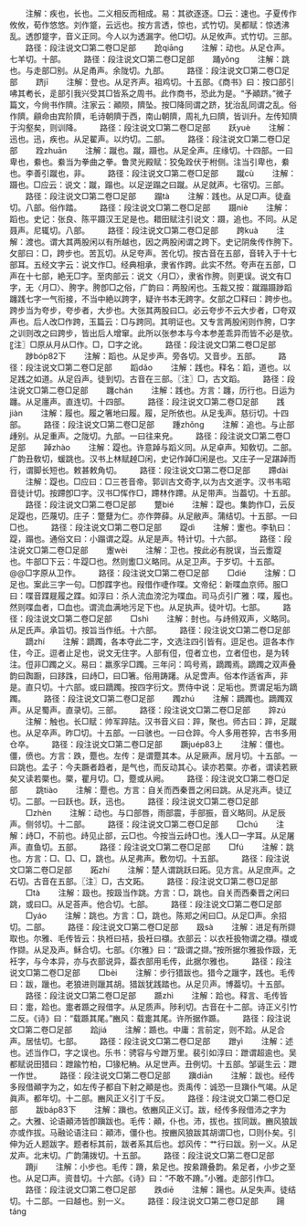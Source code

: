 <!-- { "loadSidebar": true } -->
　　注解：疾也，长也。二义相反而相成。易：其欲逐逐。□云：速也。子夏传作攸攸，荀作悠悠。刘作跾，云远也。按方言透，惊也，式竹切。吴都赋：惊透沸乱。透卽跾字，音义正同。今人以为透漏字。他□切。从足攸声。式竹切。三部。
　　路径：段注说文□第二卷□足部
　　跄qiānɡ
　　注解：动也。从足仓声。七羊切。十部。
　　路径：段注说文□第二卷□足部
　　踊yǒnɡ
　　注解：跳也。与走部□别。从足甬声。余陇切。九部。
　　路径：段注说文□第二卷□足部
　　跻jī
　　注解：登也。从足齐声。祖鸡切。十五部。《商书》曰：按口部引咈其耇长，辵部引我兴受其□皆系之周书。此作商书，恐此为是。“予顚跻。”微子篇文，今尙书作隮。注家云：顚陨，隮坠。按□降同谓之跻，犹治乱同谓之乱。俗作隮。顅命由宾阶隮，毛诗朝隮于西，南山朝隮，周礼九曰隮，皆训升。左传知隮于沟壑矣，则训降。
　　路径：段注说文□第二卷□足部
　　跃yuè
　　注解：迅也。迅，疾也。从足翟声。以灼切。二部。
　　路径：段注说文□第二卷□足部
　　跧zhuān
　　注解：蹴也。蹴，蹑也。从足全声。庄缘切。十四部。一曰卑也，絭也。絭当为拳曲之拳。鲁灵光殿赋：狡兔跧伏于柎侧。注当引卑也，絭也。李善引蹴也，非。
　　路径：段注说文□第二卷□足部
　　蹴cù
　　注解：蹑也。□应云：说文：蹴，蹋也。以足逆蹋之曰蹴。从足就声。七宿切。三部。
　　路径：段注说文□第二卷□足部
　　蹋tà
　　注解：践也。从足□声。徒盍切。八部。俗作踏。
　　路径：段注说文□第二卷□足部
　　蹑niè
　　注解：蹈也。史记：张良、陈平蹑汉王足是也。耤田赋注引说文：蹑，追也。不同。从足聂声。尼辄切。八部。
　　路径：段注说文□第二卷□足部
　　跨kuà
　　注解：渡也。谓大其两股闲以有所越也，因之两股闲谓之跨下。史记阴矦传作胯下。攵部曰：□，跨步也。苦瓦切。从足夸声。苦化切。按古音在五部，音转入于十七部耳。五经文字云：说文作□。经典相承，隶省作跨。此实不然。夸声在五部，□声在十七部，絶无□字。至肉部云：说文〈月□〉，隶省作胯。则更误。说文有□字，无〈月□〉、胯字。胯卽□之俗，广韵曰：两股闲也。玉裁又按：蹴蹋蹑踄蹈躔践七字一气衔接，不当中絶以跨字，疑许书本无跨字。攵部之□释曰：跨步也。跨步当为夸步，夸步者，大步也。大张其两股曰□。必云夸步不云大步者，□夸双声也。后人改□作跨，玉篇云：□与跨同。其明证也。又专言两股闲则作胯，□字之训则改之曰跨步，皆出后人增窜。此所以张参本与今本参差乖异而皆不必是欤。〖注〗□原从月从□作。□，□字之讹。
　　路径：段注说文□第二卷□足部
　　踄bóp82下
　　注解：蹈也。从足步声。旁各切。又音步。五部。
　　路径：段注说文□第二卷□足部
　　蹈dǎo
　　注解：践也。释名：蹈，道也。以足践之如道。从足舀声。徒到切。古音在三部。〖注〗□，古文蹈。
　　路径：段注说文□第二卷□足部
　　躔chán
　　注解：践也。方言：躔，历行也。日运为躔。从足廛声。直连切。十四部。
　　路径：段注说文□第二卷□足部
　　践jiàn
　　注解：履也。履之箸地曰履。履，足所依也。从足戋声。慈衍切。十四部。
　　路径：段注说文□第二卷□足部
　　踵zhǒnɡ
　　注解：追也。与止部歱别。从足重声。之陇切。九部。一曰往来皃。
　　路径：段注说文□第二卷□足部
　　踔zhào
　　注解：踶也。许意踔与蹈义同。从足卓声。知敎切。二部。广韵丑敎切，蝯跳也。汉书上林赋趠□闲，史记作踔□闲是也。又庄子一足踸踔而行，谓脚长短也。敕甚敕角切。
　　路径：段注说文□第二卷□足部
　　蹛dài
　　注解：踶也。□应曰：□三苍音帝。郭训古文奇字,以为古文逝字。汉书韦昭音徒计切。按蹛卽□字。汉书□恽作□，蹛林作蹛。从足带声。当葢切。十五部。
　　路径：段注说文□第二卷□足部
　　蹩bié
　　注解：踶也。集韵作□，云反足踶也，匹蔑切。庄子：蹩躠为仁。亦作弊薛。从足敝声。蒲结切。十五部。一曰□也。
　　路径：段注说文□第二卷□足部
　　踶dì
　　注解：躛也。李轨曰：踶，蹋也。通俗文曰：小蹋谓之踶。从足是声。特计切。十六部。
　　路径：段注说文□第二卷□足部
　　躛wèi
　　注解：卫也。按此必有脱误，当云躗踶也。牛部□下云：牛踶□也。然则躗□义略同。从足卫声。于岁切。十五部。@@□字原从卫作。
　　路径：段注说文□第二卷□足部
　　□dié
　　注解：□足也。案此三字一句。□卽蹀字也。叚借作啑作喋。文帝纪：新喋血京师。服□曰：喋音蹀屣履之蹀。如淳曰：杀人流血滂沱为喋血。司马贞引广雅：喋，履也。然则喋血者，□血也。谓流血满地污足下也。从足执声。徒叶切。七部。
　　路径：段注说文□第二卷□足部
　　□shì
　　注解：尌也。与歭偫双声，义略同。从足氏声。承旨切。按旨当作纸。十六部。
　　路径：段注说文□第二卷□足部
　　蹢zhí
　　注解：蹢躅，各本夺此二字，文选注四引皆有。逗足也。逗各本作住，今正。逗者止足也，说文无住字。人部有侸，侸者立也，立者侸也，是为转注。侸非□躅之义。易曰：羸豕孚□躅。三年问：鸣号焉，蹢躅焉。蹢躅之双声叠韵曰踟蹰，曰跢跦，曰歭□，曰□箸。俗用踌躇。从足啻声。俗本作适省声，非是。直只切。十六部。或曰蹢躅。按四字衍文。贾侍中说：足垢也。贾谓足垢为蹢躅。
　　路径：段注说文□第二卷□足部
　　躅zhú
　　注解：蹢躅也。蹢躅双声。从足蜀声。直录切。三部。
　　路径：段注说文□第二卷□足部
　　踤zú
　　注解：触也。长□赋：帅军踤阹。汉书音义曰：踤，聚也。师古曰：踤，足蹴也。从足卒声。昨□切。十五部。一曰骇也。一曰仓踤。今人多用苍猝，古书多用仓卒。
　　路径：段注说文□第二卷□足部
　　蹶juép83上
　　注解：僵也。僵，偾也。方言：跌，蹷也。左传：是谓蹷其本。从足厥声。居月切。十五部。一曰跳也。孟子：今夫蹶者趋者，是气也，而反动其心。读亦若橜。亦者，谓读若厥矣又读若橜也。橜，瞿月切。□，蹷或从阙。
　　路径：段注说文□第二卷□足部
　　跳tiào
　　注解：蹷也。方言：自关而西秦晋之闲曰跳。从足兆声。徒辽切。二部。一曰跃也。跃，迅也。
　　路径：段注说文□第二卷□足部
　　□zhèn
　　注解：动也。与口部唇，雨部震，手部振，音义略同。从足辰声。侧邻切。十二部。
　　路径：段注说文□第二卷□足部
　　□chú
　　注解：歭□，不前也。歭见止部，云□也。今按当云歭□也。浅人□一字耳。从足屠声。直鱼切。五部。
　　路径：段注说文□第二卷□足部
　　□fú
　　注解：跳也。方言：□、□、□，跳也。从足弗声。敷勿切。十五部。
　　路径：段注说文□第二卷□足部
　　跖zhí
　　注解：楚人谓跳跃曰跖。见方言。从足庶声。之石切。古音在五部。〖注〗□，古文跖。
　　路径：段注说文□第二卷□足部
　　□tà
　　注解：趿也。按趿当作跳。方言：□，跳也。自关而西秦晋之闲曰跳，或曰□。从足荅声。他合切。七部。
　　路径：段注说文□第二卷□足部
　　□yáo
　　注解：跳也。方言：□，跳也。陈郑之闲曰□。从足□声。余招切。二部。
　　路径：段注说文□第二卷□足部
　　趿sà
　　注解：进足有所撷取也。尔雅、毛传皆云：执袵曰袺，扱衽曰襭。衣部云：以衣衽扱物谓之襭。襭或作撷。从足及声。稣合切。七部。《尔雅》曰：“趿谓之撷。”按所据尔雅扱作趿，无衽字，与今本异，亦与衣部说异，葢衣部用毛传，此据尔雅也。
　　路径：段注说文□第二卷□足部
　　□bèi
　　注解：步行猎跋也。猎今之躐字，践也。毛传曰：跋，躐也。老狼进则躐其胡。猎跋犹践踏也。从足贝声。博葢切。十五部。
　　路径：段注说文□第二卷□足部
　　踬zhì
　　注解：跲也。释言、毛传皆曰：疐，跲也。疐者踬之叚借字。从足质声。陟利切。古音在十二部。诗正义引竹二反。《诗》曰：“载踬其尾。”豳风：载疐其尾。许所据作踬。
　　路径：段注说文□第二卷□足部
　　跲jiá
　　注解：踬也。中庸：言前定，则不跲。从足合声。居怯切。七部。
　　路径：段注说文□第二卷□足部
　　跇yì
　　注解：述也。述当作□，字之误也。乐书：骋容与兮跇万里。裴引如淳曰：跇谓超逾也。吴都赋说田猎曰：跇踰竹柏，□猭杞柟。从足世声。丑例切。十五部。邹诞生云：跇一作世。
　　路径：段注说文□第二卷□足部
　　蹎diān
　　注解：跋也。经传多叚借顚字为之，如左传子都自下射之顚是也。贡禹传：诚恐一旦蹎仆气竭。从足眞声。都年切。十二部。豳风正义引丁千反。
　　路径：段注说文□第二卷□足部
　　跋báp83下
　　注解：蹎也。依豳风正义订。跋，经传多叚借沛之字为之。大雅、论语顚沛皆卽蹎跋也。毛传：顚，仆也。沛，拔也。拔同跋。豳风狼跋亦或作拔。马融论语注曰：顚沛，僵仆也。按豳风狼跋其胡谓□也，□则仆矣。引伸为近人题跋字。题者标其前，跋者系其后也。邶风传：艹行曰跋。别一义。从足犮声。北末切。广韵蒲拨切。十五部。
　　路径：段注说文□第二卷□足部
　　蹐jí
　　注解：小步也。毛传：蹐，絫足也。按絫蹐叠韵。絫足者，小步之至也。从足□声。资昔切。十六部。《诗》曰：“不敢不蹐。”小雅。走部引作□。
　　路径：段注说文□第二卷□足部
　　跌diē
　　注解：踼也。从足失声。徒结切。十二部。一曰越也。别一义。
　　路径：段注说文□第二卷□足部
　　踼tánɡ
